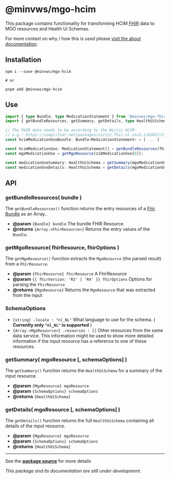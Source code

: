 # @minvws/mgo-hcim

This package contains functionality for transforming HCIM [FHIR] data to MGO resources and Health Ui Schemas.

For more context on why / how this is used please [visit the about documentation][about-hcim-ui].

## Installation

```shell
npm i --save @minvws/mgo-hcim

# or

pnpm add @minvws/mgo-hcim
```

## Use

```typescript
import { type Bundle, type MedicationStatement } from '@minvws/mgo-fhir/r3';
import { getBundleResources, getSummary, getDetails, type HealthUiSchema } from '@minvws/mgo-hcim';

// The FHIR data needs to be according to the Nictiz HCIM
// e.g.: https://simplifier.net/packages/nictiz.fhir.nl.stu3.zib2017/2.2.18/files/2317279
const hcimMedicationUseBundle: Bundle<MedicationStatement> = [ ... ]

const hcimMedicationUse: MedicationStatement[] = getBundleResources(fhirBundle);
const mgoMedicationUse = getMgoResource(zibMedicationUse[0]);

const medicationUseSummary: HealthUiSchema = getSummary(mgoMedicationUse);
const medicationUseDetails: HealthUiSchema = getDetails(mgoMedicationUse);
```

## API

### getBundleResources( bundle )

The `getBundleResources()` function returns the entry resources of a [Fhir Bundle][fhir-bundle] as an Array..

- **@param** `{Bundle} bundle`
  The bundle FHIR Resource.
- **@returns** `{Array.<FhirResource>}`
  Returns the entry values of the `Bundle`.

### getMgoResource( fhirResource, fhirOptions )

The `getMgoResource()` function extracts the `MgoResource` (the parsed result) from a `FhirResource`.

- **@param** `{FhirResource} fhirResource`
  A FhirResource
- **@param** `{{ fhirVersion: 'R3' | 'R4' }} fhirOptions`
  Options for parsing the `FhirResource`
- **@returns** `{MgoResource}`
  Returns the `MgoResource` that was extracted from the input

### SchemaOptions

- `{string} .locale : "nl_NL"`
  What language to use for the schema. ( **Currently only `"nl_NL"` is supported** )
- `{Array.<MgoResource>} .resources : []`
  Other resources from the same data service. This information might be used to show more detailed information if the input resource has a reference to one of these resources.

### getSummary( mgoResource [, schemaOptions] )

The `getSummary()` function returns the `HealthUiSchema` for a summary of the input resource.

- **@param** `{MgoResource} mgoResource`
- **@param** `{SchemaOptions} schemaOptions`
- **@returns** `{HealthUiSchema}`

### getDetails( mgoResource [, schemaOptions] )

The `getDetails()` function returns the full `HealthUiSchema` containing all details of the input resource.

- **@param** `{MgoResource} mgoResource`
- **@param** `{SchemaOptions} schemaOptions`
- **@returns** `{HealthUiSchema}`

<hr>

See the **[package source][source]** for more details

_This package and its documentation are still under development._

[FHIR]: https://github.com/minvws/nl-mgo-app-web/blob/main/docs/glossary.md#FHIR
[ZIB]: https://github.com/minvws/nl-mgo-app-web/blob/main/docs/glossary.md#ZIB
[about-hcim-ui]: https://github.com/minvws/nl-mgo-app-web/blob/main/docs/about.md#from-hcim-to-ui
[fhir-bundle]: https://build.fhir.org/bundle.html
[source]: https://github.com/minvws/nl-mgo-app-web/tree/main/packages/hcim
